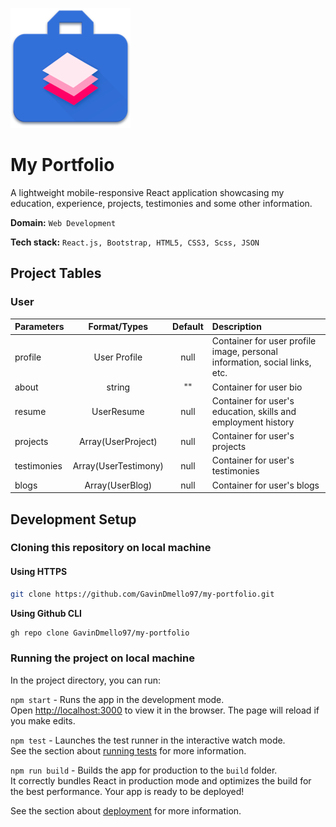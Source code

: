 
![alt text](https://github.com/GavinDmello97/my-portfolio/blob/master/public/logo192.png "Logo Title Text 1")

# My Portfolio

A lightweight mobile-responsive React application showcasing my education, experience, projects, testimonies and some other information.

**Domain:** `Web Development`

**Tech stack:** `React.js, Bootstrap, HTML5, CSS3, Scss, JSON`


## Project Tables

### User
| Parameters | Format/Types | Default | Description |
| :------------- |:-------:|:-----:|:---------|
| profile | User Profile | null | Container for  user profile image, personal information, social links, etc.
| about | string | "" | Container for user bio
| resume | UserResume | null |  Container for user's education, skills and employment history
| projects | Array(UserProject) | null | Container for user's projects
| testimonies | Array(UserTestimony) | null | Container for user's testimonies
| blogs | Array(UserBlog) | null | Container for user's blogs



## Development Setup

### Cloning this repository on local machine
#### Using HTTPS 

```sh
git clone https://github.com/GavinDmello97/my-portfolio.git
```

**Using Github CLI**
```sh
gh repo clone GavinDmello97/my-portfolio
```

  



### Running the project on local machine

In the project directory, you can run:

`npm start` - Runs the app in the development mode.\
Open [http://localhost:3000](http://localhost:3000) to view it in the browser.
The page will reload if you make edits.

`npm test` - Launches the test runner in the interactive watch mode.\
See the section about [running tests](https://facebook.github.io/create-react-app/docs/running-tests) for more information.

`npm run build` - Builds the app for production to the `build` folder.\
It correctly bundles React in production mode and optimizes the build for the best performance.
Your app is ready to be deployed!

See the section about [deployment](https://facebook.github.io/create-react-app/docs/deployment) for more information.


